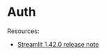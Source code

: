 # Auth

Resources:
- [Streamlit 1.42.0 release note](https://docs.streamlit.io/develop/quick-reference/release-notes#version-1420-latest)